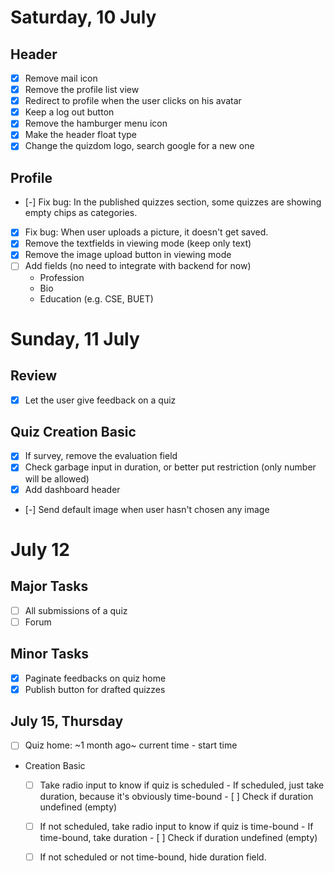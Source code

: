 # Saturday, 10 July

## Header

- [x] Remove mail icon
- [x] Remove the profile list view
- [x] Redirect to profile when the user clicks on his avatar
- [x] Keep a log out button
- [x] Remove the hamburger menu icon
- [x] Make the header float type
- [x] Change the quizdom logo, search google for a new one

## Profile

- [-] Fix bug: In the published quizzes section, some quizzes are showing empty chips as categories.
- [x] Fix bug: When user uploads a picture, it doesn't get saved.
- [x] Remove the textfields in viewing mode (keep only text)
- [x] Remove the image upload button in viewing mode
- [ ] Add fields (no need to integrate with backend for now)
  - Profession
  - Bio
  - Education (e.g. CSE, BUET)

# Sunday, 11 July

## Review

- [x] Let the user give feedback on a quiz

## Quiz Creation Basic

- [x] If survey, remove the evaluation field
- [x] Check garbage input in duration, or better put restriction
      (only number will be allowed)
- [x] Add dashboard header
- [-] Send default image when user hasn't chosen any image

# July 12

## Major Tasks

- [ ] All submissions of a quiz
- [ ] Forum

## Minor Tasks

- [x] Paginate feedbacks on quiz home
- [x] Publish button for drafted quizzes

## July 15, Thursday

- [ ] Quiz home: ~1 month ago~ current time - start time
- Creation Basic
  - [ ] Take radio input to know if quiz is scheduled
        - If scheduled, just take duration, because it's obviously time-bound
        - [ ] Check if duration undefined (empty)
  - [ ] If not scheduled, take radio input to know if quiz is time-bound
        - If time-bound, take duration
        - [ ] Check if duration undefined (empty)
  - [ ] If not scheduled or not time-bound, hide duration field.

